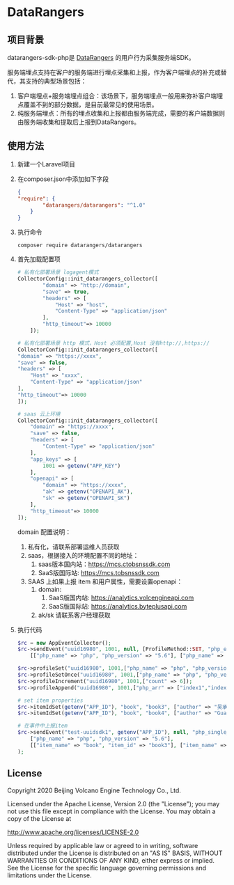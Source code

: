 # DataRangers

## 项目背景
datarangers-sdk-php是 [DataRangers](https://datarangers.com.cn/) 的用户行为采集服务端SDK。

服务端埋点支持在客户的服务端进行埋点采集和上报，作为客户端埋点的补充或替代，其支持的典型场景包括：
1. 客户端埋点+服务端埋点组合：该场景下，服务端埋点一般用来弥补客户端埋点覆盖不到的部分数据，是目前最常见的使用场景。
2. 纯服务端埋点：所有的埋点收集和上报都由服务端完成，需要的客户端数据则由服务端收集和提取后上报到DataRangers。

## 使用方法
1. 新建一个Laravel项目
2. 在composer.json中添加如下字段

    ```json
    {
    "require": {
            "datarangers/datarangers": "^1.0"
        }
    }
    ```

3. 执行命令
    ```shell script
    composer require datarangers/datarangers
    ```
4. 首先加载配置项
    ```php
    # 私有化部署场景 logagent模式
    CollectorConfig::init_datarangers_collector([
            "domain" => "http://domain",
            "save" => true,
            "headers" => [
                "Host" => "host",
                "Content-Type" => "application/json"
            ],
            "http_timeout"=> 10000
        ]);
   
   # 私有化部署场景 http 模式，Host 必须配置,Host 没有http://,https://
   CollectorConfig::init_datarangers_collector([
    "domain" => "https://xxxx",
    "save" => false,
    "headers" => [
        "Host" => "xxxx",
        "Content-Type" => "application/json"
    ],
    "http_timeout"=> 10000
   ]);
   
    # saas 云上环境
    CollectorConfig::init_datarangers_collector([
        "domain" => "https://xxxx",
        "save" => false,
        "headers" => [
            "Content-Type" => "application/json"
        ],
        "app_keys" => [
            1001 => getenv("APP_KEY")
        ],
        "openapi" => [
            "domain" => "https://xxxx",
            "ak" => getenv("OPENAPI_AK"),
            "sk" => getenv("OPENAPI_SK")
        ],
        "http_timeout"=> 10000
    ]);
   
    ```
   
   domain 配置说明：
   1. 私有化，请联系部署运维人员获取
   2. saas，根据接入的环境配置不同的地址：
      1. saas版本国内站：https://mcs.ctobsnssdk.com
      2. SaaS版国际站: https://mcs.tobsnssdk.com
   3. SAAS 上如果上报 item 和用户属性，需要设置openapi：
      1. domain:
         1. SaaS版国内站: https://analytics.volcengineapi.com
         2. SaaS版国际站: https://analytics.byteplusapi.com
      4. ak/sk 请联系客户经理获取

5. 执行代码
    ```php
   $rc = new AppEventCollector();
   $rc->sendEvent("uuid16980", 1001, null, [ProfileMethod::SET, "php_event"],
        [["php_name" => "php", "php_version" => "5.6"], ["php_name" => "php", "php_version" => "5.6"]]);
    
   $rc->profileSet("uuid16980", 1001,["php_name" => "php", "php_version" => "5.6"]);
   $rc->profileSetOnce("uuid16980", 1001,["php_name" => "php", "php_version" => "5.6"]);
   $rc->profileIncrement("uuid16980", 1001,["count" => 6]);
   $rc->profileAppend("uuid16980", 1001,["php_arr" => ["index1","index2"]]);  
   
   # set item properties
   $rc->itemIdSet(getenv("APP_ID"), "book", "book3", ["author" => "吴承恩", "name" => "西游记", "price" => 59.90, "category" => 1]);
   $rc->itemIdSet(getenv("APP_ID"), "book", "book4", ["author" => "Guanzhong Luo", "name" => "SanGuoYanYi", "price" => 69.90, "category" => 1]);

   # 在事件中上报item
   $rc->sendEvent("test-uuidsdk1", getenv("APP_ID"), null, "php_single_event_with_item",
        ["php_name" => "php", "php_version" => "5.6"],
        [["item_name" => "book", "item_id" => "book3"], ["item_name" => "book", "item_id" => "book4"]]
   );
    ```
   
## License
Copyright 2020 Beijing Volcano Engine Technology Co., Ltd.

Licensed under the Apache License, Version 2.0 (the "License"); you may not use this file except in compliance with the License. 
You may obtain a copy of the License at

http://www.apache.org/licenses/LICENSE-2.0

Unless required by applicable law or agreed to in writing, software distributed under the License is distributed on an "AS IS" BASIS, WITHOUT WARRANTIES OR CONDITIONS OF ANY KIND, either express or implied. See the License for the specific language governing permissions and limitations under the License.
